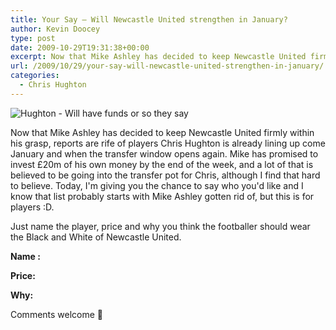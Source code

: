 ```yaml
---
title: Your Say – Will Newcastle United strengthen in January?
author: Kevin Doocey
type: post
date: 2009-10-29T19:31:38+00:00
excerpt: Now that Mike Ashley has decided to keep Newcastle United firmly within his..
url: /2009/10/29/your-say-will-newcastle-united-strengthen-in-january/
categories:
  - Chris Hughton
---
```


![Hughton - Will have funds or so they say](https://static.guim.co.uk/sys-images/Football/Pix/pictures/2009/3/25/1237995970848/Chris-Hughton-001.jpg)

Now that Mike Ashley has decided to keep Newcastle United firmly within his grasp, reports are rife of players Chris Hughton is already lining up come January and when the transfer window opens again. Mike has promised to invest £20m of his own money by the end of the week, and a lot of that is believed to be going into the transfer pot for Chris, although I find  that hard to believe. Today, I'm giving you the chance to say who you'd like and I know that list probably starts with Mike Ashley gotten rid of, but this is for players :D.

Just name the player, price and why you think the footballer should wear the Black and White of Newcastle United.

**Name :**

**Price:**

**Why:**

Comments welcome 🙂
